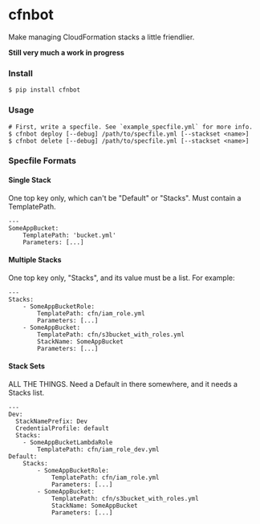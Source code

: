# cfnbot

Make managing CloudFormation stacks a little friendlier.

__Still very much a work in progress__

### Install

    $ pip install cfnbot

### Usage

    # First, write a specfile. See `example_specfile.yml` for more info.
    $ cfnbot deploy [--debug] /path/to/specfile.yml [--stackset <name>]
    $ cfnbot delete [--debug] /path/to/specfile.yml [--stackset <name>]

### Specfile Formats
#### Single Stack
One top key only, which can't be "Default" or "Stacks". Must contain a TemplatePath.

    ---
    SomeAppBucket:
        TemplatePath: 'bucket.yml'
        Parameters: [...]

#### Multiple Stacks
One top key only, "Stacks", and its value must be a list. For example:

    ---
    Stacks:
        - SomeAppBucketRole:
            TemplatePath: cfn/iam_role.yml
            Parameters: [...]
        - SomeAppBucket:
            TemplatePath: cfn/s3bucket_with_roles.yml
            StackName: SomeAppBucket
            Parameters: [...]

#### Stack Sets
ALL THE THINGS. Need a Default in there somewhere, and it needs a Stacks list.

    ---
    Dev:
      StackNamePrefix: Dev
      CredentialProfile: default
      Stacks:
        - SomeAppBucketLambdaRole
            TemplatePath: cfn/iam_role_dev.yml
    Default:
        Stacks:
            - SomeAppBucketRole:
                TemplatePath: cfn/iam_role.yml
                Parameters: [...]
            - SomeAppBucket:
                TemplatePath: cfn/s3bucket_with_roles.yml
                StackName: SomeAppBucket
                Parameters: [...]
